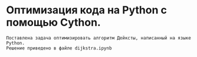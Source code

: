 # Оптимизация кода на Python с помощью Cython.
```
Поставлена задача оптимизировать алгоритм Дейксты, написанный на языке Python.
Решение приведено в файле dijkstra.ipynb
```
